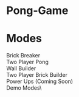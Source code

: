 # Pong-Game


# Modes
Brick Breaker\
Two Player Pong\
Wall Builder\
Two Player Brick Builder\
Power Ups (Coming Soon)\
Demo Modes\
